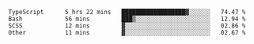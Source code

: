 <!--START_SECTION:waka-->

```text
TypeScript      5 hrs 22 mins   ██████████████████▓░░░░░░   74.47 %
Bash            56 mins         ███▒░░░░░░░░░░░░░░░░░░░░░   12.94 %
SCSS            12 mins         ▓░░░░░░░░░░░░░░░░░░░░░░░░   02.86 %
Other           11 mins         ▓░░░░░░░░░░░░░░░░░░░░░░░░   02.67 %
```

<!--END_SECTION:waka-->


<!--
**Leorio21/Leorio21** is a ✨ _special_ ✨ repository because its `README.md` (this file) appears on your GitHub profile.

Here are some ideas to get you started:

- 🔭 I’m currently working on ...
- 🌱 I’m currently learning ...
- 👯 I’m looking to collaborate on ...
- 🤔 I’m looking for help with ...
- 💬 Ask me about ...
- 📫 How to reach me: ...
- 😄 Pronouns: ...
- ⚡ Fun fact: ...
-->
